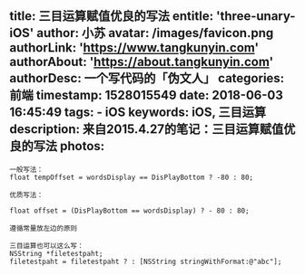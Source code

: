 title: 三目运算赋值优良的写法
entitle: 'three-unary-iOS'
author: 小苏
avatar: /images/favicon.png
authorLink: 'https://www.tangkunyin.com'
authorAbout: 'https://about.tangkunyin.com'
authorDesc: 一个写代码的「伪文人」
categories: 前端
timestamp: 1528015549
date: 2018-06-03 16:45:49
tags:
    - iOS
keywords: iOS, 三目运算
description: 来自2015.4.27的笔记：三目运算赋值优良的写法
photos:
---

```
一般写法：
float tempOffset = wordsDisplay == DisPlayBottom ? -80 : 80;

优质写法：

float offset = (DisPlayBottom == wordsDisplay) ? - 80 : 80;

遵循常量放左边的原则

三目运算也可以这么写：
NSString *filetestpaht;
filetestpaht = filetestpaht ? : [NSString stringWithFormat:@"abc"];
```

